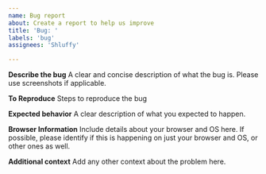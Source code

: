 ```yaml
---
name: Bug report
about: Create a report to help us improve
title: 'Bug: '
labels: 'bug'
assignees: 'Shluffy'

---
```


**Describe the bug**
A clear and concise description of what the bug is. Please use screenshots if applicable.

**To Reproduce**
Steps to reproduce the bug

**Expected behavior**
A clear description of what you expected to happen.

**Browser Information**
Include details about your browser and OS here. If possible, please identify if this is happening on just your browser and OS, or other ones as well.

**Additional context**
Add any other context about the problem here.
